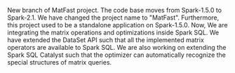 New branch of MatFast project. 
The code base moves from Spark-1.5.0 to Spark-2.1.
We have changed the project name to "MatFast". Furthermore, 
this project used to be a standalone application on Spark-1.5.0. 
Now, We are integrating the matrix operations and optimizations 
inside Spark SQL. We have extended the DataSet API such that 
all the implemented matrix operators are available to Spark SQL. 
We are also working on extending the Spark SQL Catalyst such 
that the optimizer can automatically recognize the special 
structures of matrix queries.

